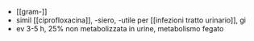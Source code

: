 - [[gram-]]
- simil [[ciprofloxacina]], -siero, -utile per [[infezioni tratto urinario]], gi
- ev 3-5 h, 25% non metabolizzata in urine, metabolismo fegato
